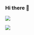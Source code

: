 ### Hi there 👋

<!--<img src="https://img.shields.io/badge/{내용}-{배경 색깔}?style={스타일}&logo={로고이름}&logoColor={로고 색깔}"/>
<a href="연결하고싶은링크"><img src="https://img.shields.io/badge/이름-색상코드?style=flat-square&logo=로고명&logoColor=로고색&link=연결하고싶은링크"/></a> 
<a href="mailto:자신의이메일"><img src="https://img.shields.io/badge/이름-색상코드?style=flat-square&logo=로고명&logoColor=로고색&link=mailto:자신의이메일"/></a>
한글로 적힌 곳에 정보를 기입하면 된다. 로고명과 로고색은 위와 같다.
꼭 a 태그와 img 태그 둘 다 안에 링크 넣어주기!-->

<a href="https://r-o-p.tistory.com/"><img src="https://img.shields.io/badge/Blog-lightgrey?style=flat&logo=Tistory&logoColor=000000"/></a>

<a href="https://www.instagram.com/rrmng/"><img src="https://img.shields.io/badge/Blog-ff69b4?style=flat&logo=instagram&logoColor=000000"/></a>

<!--
**rrumang/rrumang** is a ✨ _special_ ✨ repository because its `README.md` (this file) appears on your GitHub profile.

Here are some ideas to get you started:

- 🔭 I’m currently working on ...
- 🌱 I’m currently learning ...
- 👯 I’m looking to collaborate on ...
- 🤔 I’m looking for help with ...
- 💬 Ask me about ...
- 📫 How to reach me: ...
- 😄 Pronouns: ...
- ⚡ Fun fact: ...
-->

